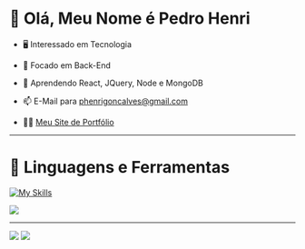 # 👋 Olá, Meu Nome é Pedro Henri

- 🖥️ Interessado em Tecnologia
- 👀 Focado em Back-End
- 🌱 Aprendendo React, JQuery, Node e MongoDB
- 📫 E-Mail para phenrigoncalves@gmail.com

- 🧑‍💻 [Meu Site de Portfólio](https://pedrohenri.netlify.app/)

---
# 🧰 Linguagens e Ferramentas

[![My Skills](https://skills.thijs.gg/icons?i=html,css,js,react,tailwind,py,figma,cs,ps,vscode,powershell,mysql,blender,linux,linkedin,discord,instagram&perline=50)](https://pedrohenri.netlify.app/)


<img src="https://github-readme-stats.vercel.app/api/top-langs/?username=Pedrenri&theme=dark">

---

<img src="https://github-profile-summary-cards.vercel.app/api/cards/profile-details?username=Pedrenri&theme=github_dark">
<img src="https://img.shields.io/badge/Windows-0078D6?style=for-the-badge&logo=windows&logoColor=white">
